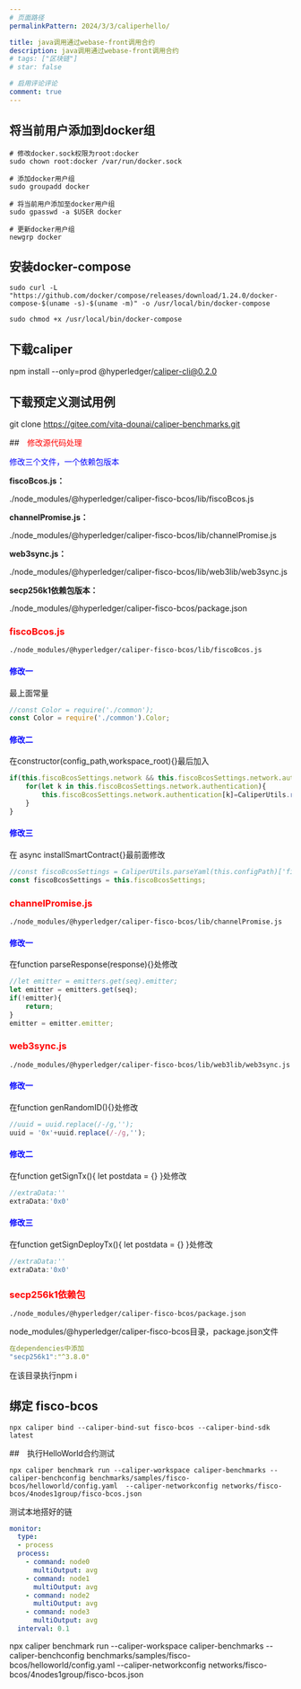 ```yaml
---
# 页面路径
permalinkPattern: 2024/3/3/caliperhello/

title: java调用通过webase-front调用合约
description: java调用通过webase-front调用合约
# tags: ["区块链"]
# star: false

# 启用评论评论
comment: true
---
```


## 将当前用户添加到docker组
``` shell
# 修改docker.sock权限为root:docker
sudo chown root:docker /var/run/docker.sock

# 添加docker用户组 
sudo groupadd docker

# 将当前用户添加至docker用户组
sudo gpasswd -a $USER docker

# 更新docker用户组
newgrp docker
```

## 安装docker-compose

``` shell
sudo curl -L "https://github.com/docker/compose/releases/download/1.24.0/docker-compose-$(uname -s)-$(uname -m)" -o /usr/local/bin/docker-compose

sudo chmod +x /usr/local/bin/docker-compose
```



## 下载caliper

npm install --only=prod @hyperledger/caliper-cli@0.2.0

## 下载预定义测试用例

git clone https://gitee.com/vita-dounai/caliper-benchmarks.git



##　<font color=red>修改源代码处理</font>

<font color=blue>修改三个文件，一个依赖包版本</font>

**fiscoBcos.js：**

./node_modules/@hyperledger/caliper-fisco-bcos/lib/fiscoBcos.js

**channelPromise.js：**

./node_modules/@hyperledger/caliper-fisco-bcos/lib/channelPromise.js

**web3sync.js：**

./node_modules/@hyperledger/caliper-fisco-bcos/lib/web3lib/web3sync.js

**secp256k1依赖包版本：**

./node_modules/@hyperledger/caliper-fisco-bcos/package.json



### <font color=red>fiscoBcos.js</font>
```
./node_modules/@hyperledger/caliper-fisco-bcos/lib/fiscoBcos.js
```

#### <font color=blue>修改一</font>

最上面常量

``` javascript
//const Color = require('./common');
const Color = require('./common').Color;
```

#### <font color=blue>修改二</font>

在constructor(config_path,workspace_root){}最后加入

``` javascript
if(this.fiscoBcosSettings.network && this.fiscoBcosSettings.network.authentication){
    for(let k in this.fiscoBcosSettings.network.authentication){
        this.fiscoBcosSettings.network.authentication[k]=CaliperUtils.resolvePath(this.fiscoBcosSettings.network.authentication[k],workspace_root)
    }
}
```



#### <font color=blue>修改三</font>

在 async installSmartContract{}最前面修改

``` javascript
//const fiscoBcosSettings = CaliperUtils.parseYaml(this.configPath)['fisco-bcos'];
const fiscoBcosSettings = this.fiscoBcosSettings;
```



### <font color=red>channelPromise.js</font>
```
./node_modules/@hyperledger/caliper-fisco-bcos/lib/channelPromise.js
```

#### <font color=blue>修改一</font>

在function parseResponse(response){}处修改

``` javascript
//let emitter = emitters.get(seq).emitter;
let emitter = emitters.get(seq);
if(!emitter){
    return;
}
emitter = emitter.emitter;
```

### <font color=red>web3sync.js</font>
```
./node_modules/@hyperledger/caliper-fisco-bcos/lib/web3lib/web3sync.js
```

#### <font color=blue>修改一</font>

在function genRandomID(){}处修改

```javascript
//uuid = uuid.replace(/-/g,'');
uuid = '0x'+uuid.replace(/-/g,'');
```

#### <font color=blue>修改二</font>

在function getSignTx(){ let postdata = {} }处修改

``` javascript
//extraData:''
extraData:'0x0'
```

#### <font color=blue>修改三</font>

在function getSignDeployTx(){ let postdata = {} }处修改

``` javascript
//extraData:''
extraData:'0x0'
```

### <font color=red>secp256k1依赖包</font>
```
./node_modules/@hyperledger/caliper-fisco-bcos/package.json
```

node_modules/@hyperledger/caliper-fisco-bcos目录，package.json文件

```yaml
在dependencies中添加
"secp256k1":"^3.8.0"
```

在该目录执行npm i



## 绑定 fisco-bcos

``` shell
npx caliper bind --caliper-bind-sut fisco-bcos --caliper-bind-sdk latest
```



##　执行HelloWorld合约测试

``` shell
npx caliper benchmark run --caliper-workspace caliper-benchmarks --caliper-benchconfig benchmarks/samples/fisco-bcos/helloworld/config.yaml  --caliper-networkconfig networks/fisco-bcos/4nodes1group/fisco-bcos.json
```

 测试本地搭好的链

```yaml
monitor:
  type:
  - process
  process:
    - command: node0
      multiOutput: avg
    - command: node1
      multiOutput: avg
    - command: node2
      multiOutput: avg
    - command: node3
      multiOutput: avg
  interval: 0.1
```

npx caliper benchmark run --caliper-workspace caliper-benchmarks --caliper-benchconfig benchmarks/samples/fisco-bcos/helloworld/config.yaml --caliper-networkconfig networks/fisco-bcos/4nodes1group/fisco-bcos.json